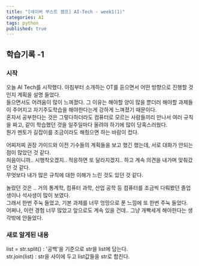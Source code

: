 ```yaml
---
title: "[네이버 부스트 캠프] AI-Tech - week1(1)"
categories: AI
tags: python
published: true
---
```


## 학습기록 -1

### 시작

  오늘 AI Tech를 시작했다. 아침부터 소개하는 OT를 듣으면서 어떤 방향으로 진행할 것인지 계획을 설명 들었다.  
  들으면서도 어려움이 많이 느껴졌다. 그 이유는 해야할 양이 많을 뿐더러 해야할 과제들이 주어지고 자기주도학습을 해야한다는게 강하게 느껴졌기 때문이다.  
  혼자서 공부한다는 것은 그렇다하더라도 컴퓨터로 모르는 사람들끼리 만나서 여러 규칙을 짜고, 같이 학습했던 것을 일주일마다 올려야 하기에 많이 당혹스러웠다.  
  뭔가 멘토가 길잡이를 조금이라도 해줬으면 하는 바람이 컸다.  

  어찌저찌 권장 가이드와 이전 기수들의 계획들을 보고 했긴 했는데, 서로 대화가 안되는 점이 많았던 것 같다.  
  처음이니까.. 시행착오겠지.. 적응하면 또 달라지겠지.. 하고 계속 의견을 내가며 맞춰갔던 것 같다.  
  무엇보다 내가 많은 규칙에 대한 이해가 느린 것도 있던 것 같다.  

  놀랐던 것은 .. 거의 통계학, 컴퓨터 과학, 산업 공학 등 컴퓨터를 조금씩 다뤄봤던 졸업생이나 석사생이 많이 보였다.  
  그래서 한번 주눅 들었고, 기본 과제를 너무 엉망으로 푼 느낌에 또 한번 주눅 들었다.  
  어쩌나, 이런 경험 너무 많았고 앞으로도 계속 있을 건데.. 그냥 개빡세게 해야한다는 생각밖에 안들었다.  

### 새로 알게된 내용

  list = str.split() : '공백'을 기준으로 str을 list에 담는다.  
  str.join(list)  : str을 사이에 두고 list값들을 str로 합친다.  
